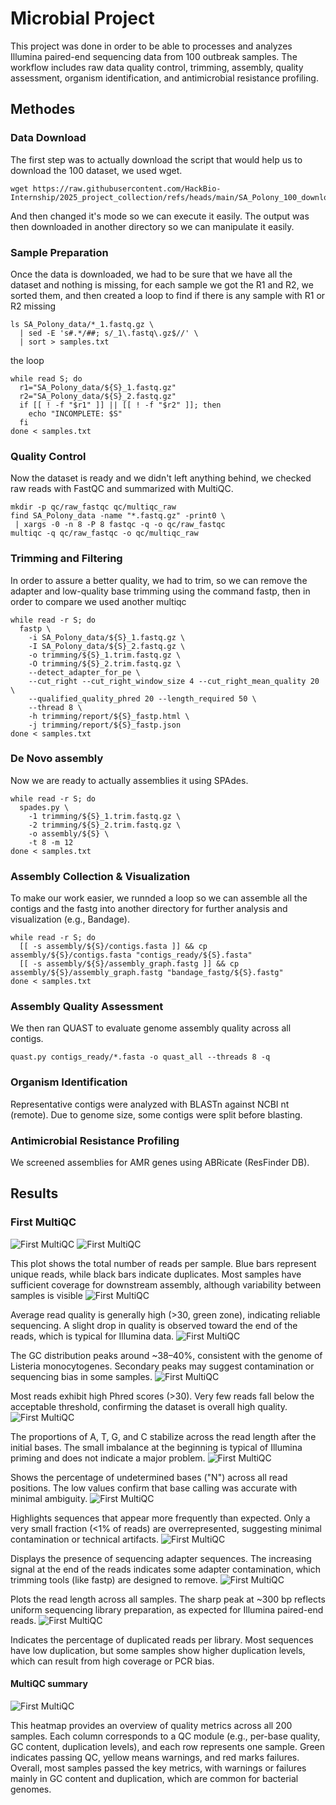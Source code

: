 # Microbial Project
This project was done in order to be able to processes and analyzes Illumina paired-end sequencing data from 100 outbreak samples. The workflow includes raw data quality control, trimming, assembly, quality assessment, organism identification, and antimicrobial resistance profiling.

## Methodes

### Data Download
The first step was to actually download the script that would help us to download the 100 dataset, we used wget.
```
wget https://raw.githubusercontent.com/HackBio-Internship/2025_project_collection/refs/heads/main/SA_Polony_100_download.sh
```
And then changed it's mode so we can execute it easily. The output was then downloaded in another directory so we can manipulate it easily.
### Sample Preparation
Once the data is downloaded, we had to be sure that we have all the dataset and nothing is missing, for each sample we got the R1 and R2, we sorted them, and then created a loop to find if there is any sample with R1 or R2 missing
```
ls SA_Polony_data/*_1.fastq.gz \
  | sed -E 's#.*/##; s/_1\.fastq\.gz$//' \
  | sort > samples.txt
```
the loop 
```
while read S; do
  r1="SA_Polony_data/${S}_1.fastq.gz"
  r2="SA_Polony_data/${S}_2.fastq.gz"
  if [[ ! -f "$r1" ]] || [[ ! -f "$r2" ]]; then
    echo "INCOMPLETE: $S"
  fi
done < samples.txt
```
### Quality Control
Now the dataset is ready and we didn't left anything behind, we checked raw reads with FastQC and summarized with MultiQC.
```
mkdir -p qc/raw_fastqc qc/multiqc_raw
find SA_Polony_data -name "*.fastq.gz" -print0 \
 | xargs -0 -n 8 -P 8 fastqc -q -o qc/raw_fastqc
multiqc -q qc/raw_fastqc -o qc/multiqc_raw
```
### Trimming and Filtering
In order to assure a better quality, we had to trim, so we can remove the adapter and low-quality base trimming using the command fastp, then in order to compare we used another multiqc
```
while read -r S; do
  fastp \
    -i SA_Polony_data/${S}_1.fastq.gz \
    -I SA_Polony_data/${S}_2.fastq.gz \
    -o trimming/${S}_1.trim.fastq.gz \
    -O trimming/${S}_2.trim.fastq.gz \
    --detect_adapter_for_pe \
    --cut_right --cut_right_window_size 4 --cut_right_mean_quality 20 \
    --qualified_quality_phred 20 --length_required 50 \
    --thread 8 \
    -h trimming/report/${S}_fastp.html \
    -j trimming/report/${S}_fastp.json
done < samples.txt
```
### De Novo assembly
Now we are ready to actually assemblies it using SPAdes.
```
while read -r S; do
  spades.py \
    -1 trimming/${S}_1.trim.fastq.gz \
    -2 trimming/${S}_2.trim.fastq.gz \
    -o assembly/${S} \
    -t 8 -m 12
done < samples.txt
```
### Assembly Collection & Visualization
To make our work easier, we runnded a loop so we can assemble all the contigs and the fastg into another directory for further analysis and visualization (e.g., Bandage).
```
while read -r S; do
  [[ -s assembly/${S}/contigs.fasta ]] && cp assembly/${S}/contigs.fasta "contigs_ready/${S}.fasta"
  [[ -s assembly/${S}/assembly_graph.fastg ]] && cp assembly/${S}/assembly_graph.fastg "bandage_fastg/${S}.fastg"
done < samples.txt
```
### Assembly Quality Assessment
We then ran QUAST to evaluate genome assembly quality across all contigs.
```
quast.py contigs_ready/*.fasta -o quast_all --threads 8 -q
```
### Organism Identification
Representative contigs were analyzed with BLASTn against NCBI nt (remote).
Due to genome size, some contigs were split before blasting.

### Antimicrobial Resistance Profiling
We screened assemblies for AMR genes using ABRicate (ResFinder DB).


## Results
### First MultiQC
![First MultiQC](Images/mutliqc_1.png)
![First MultiQC](Images/multiqc1_1.png)

This plot shows the total number of reads per sample. Blue bars represent unique reads, while black bars indicate duplicates. Most samples have sufficient coverage for downstream assembly, although variability between samples is visible
![First MultiQC](Images/multiqc1_2.png)

Average read quality is generally high (>30, green zone), indicating reliable sequencing. A slight drop in quality is observed toward the end of the reads, which is typical for Illumina data.
![First MultiQC](Images/multiqc1_5.png)

The GC distribution peaks around ~38–40%, consistent with the genome of Listeria monocytogenes. Secondary peaks may suggest contamination or sequencing bias in some samples.
![First MultiQC](Images/multiqc1_3.png)

Most reads exhibit high Phred scores (>30). Very few reads fall below the acceptable threshold, confirming the dataset is overall high quality.
![First MultiQC](Images/multiqc1_4.png)

The proportions of A, T, G, and C stabilize across the read length after the initial bases. The small imbalance at the beginning is typical of Illumina priming and does not indicate a major problem. 
![First MultiQC](Images/multiqc1_6.png)

Shows the percentage of undetermined bases ("N") across all read positions. The low values confirm that base calling was accurate with minimal ambiguity.
![First MultiQC](Images/multiqc1_9.png)

Highlights sequences that appear more frequently than expected. Only a very small fraction (<1% of reads) are overrepresented, suggesting minimal contamination or technical artifacts.
![First MultiQC](Images/multiqc1_10.png)

Displays the presence of sequencing adapter sequences. The increasing signal at the end of the reads indicates some adapter contamination, which trimming tools (like fastp) are designed to remove.
![First MultiQC](Images/multiqc1_7.png)

Plots the read length across all samples. The sharp peak at ~300 bp reflects uniform sequencing library preparation, as expected for Illumina paired-end reads.
![First MultiQC](Images/multiqc1_8.png)

Indicates the percentage of duplicated reads per library. Most sequences have low duplication, but some samples show higher duplication levels, which can result from high coverage or PCR bias.
#### MultiQC summary

![First MultiQC](Images/multiqc1_11.png)

This heatmap provides an overview of quality metrics across all 200 samples. Each column corresponds to a QC module (e.g., per-base quality, GC content, duplication levels), and each row represents one sample. Green indicates passing QC, yellow means warnings, and red marks failures. Overall, most samples passed the key metrics, with warnings or failures mainly in GC content and duplication, which are common for bacterial genomes.
